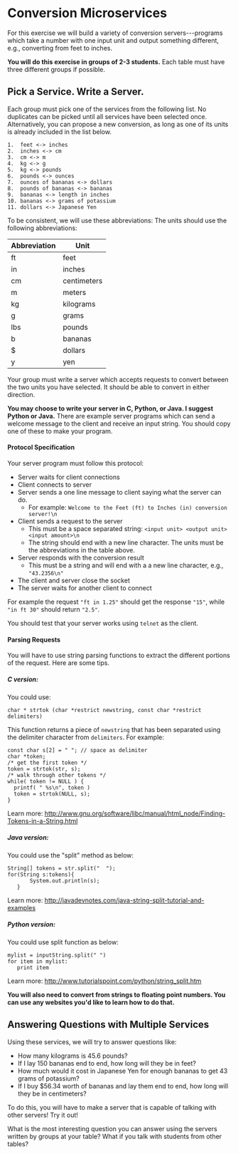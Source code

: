 # Conversion Microservices
For this exercise we will build a variety of conversion servers---programs which take a number with one input unit and output something different, e.g., converting from feet to inches.  

**You will do this exercise in groups of 2-3 students.** Each table must have three different groups if possible.

## Pick a Service. Write a Server.
Each group must pick one of the services from the following list.  No duplicates can be picked until all services have been selected once. Alternatively, you can propose a new conversion, as long as one of its units is already included in the list below.

```
1.  feet <-> inches
2.  inches <-> cm
3.  cm <-> m
4.  kg <-> g
5.  kg <-> pounds
6.  pounds <-> ounces
7.  ounces of bananas <-> dollars
8.  pounds of bananas <-> bananas
9.  bananas <-> length in inches
10. bananas <-> grams of potassium
11. dollars <-> Japanese Yen
```

To be consistent, we will use these abbreviations:
The units should use the following abbreviations:

Abbreviation | Unit
------|-----
ft | feet
in | inches
cm | centimeters
m | meters
kg | kilograms
g | grams
lbs | pounds
b | bananas
$ | dollars
y | yen

Your group must write a server which accepts requests to convert between the two units you have selected. It should be able to convert in either direction.  

**You may choose to write your server in C, Python, or Java. I suggest Python or Java.** There are example server programs which can send a welcome message to the client and receive an input string. You should copy one of these to make your program.

#### Protocol Specification

Your server program must follow this protocol:
  * Server waits for client connections
  * Client connects to server
  * Server sends a one line message to client saying what the server can do.
    * For example: `Welcome to the Feet (ft) to Inches (in) conversion server!\n`
  * Client sends a request to the server
    * This must be a space separated string: `<input unit> <output unit> <input amount>\n`
    * The string should end with a new line character. The units must be the abbreviations in the table above.
  * Server responds with the conversion result
    * This must be a string and will end with a a new line character, e.g., `"43.2356\n"`
  * The client and server close the socket
  * The server waits for another client to connect

For example the request `"ft in 1.25"` should get the response `"15"`, while `"in ft 30"` should return `"2.5"`.

You should test that your server works using `telnet` as the client.

#### Parsing Requests
You will have to use string parsing functions to extract the different portions of the request.  Here are some tips.

##### C version:
You could use:
```
char * strtok (char *restrict newstring, const char *restrict delimiters)
```

This function returns a piece of `newstring` that has been separated using the delimiter character from `delimiters`. For example:

```
const char s[2] = " "; // space as delimiter
char *token;
/* get the first token */
token = strtok(str, s);  
/* walk through other tokens */
while( token != NULL ) {
  printf( " %s\n", token )   
  token = strtok(NULL, s);
}
```

Learn more: http://www.gnu.org/software/libc/manual/html_node/Finding-Tokens-in-a-String.html

##### Java version:
You could use the "split" method as below:

```
String[] tokens = str.split("  ");
for(String s:tokens){
       System.out.println(s);
   }
```

Learn more: http://javadevnotes.com/java-string-split-tutorial-and-examples

##### Python version:
You could use split function as below:
```
mylist = inputString.split(" ")
for item in mylist:
   print item
```
Learn more: http://www.tutorialspoint.com/python/string_split.htm

**You will also need to convert from strings to floating point numbers.  You can use any websites you'd like to learn how to do that.**

## Answering Questions with Multiple Services
Using these services, we will try to answer questions like:
  - How many kilograms is 45.6 pounds?
  - If I lay 150 bananas end to end, how long will they be in feet?
  - How much would it cost in Japanese Yen for enough bananas to get 43 grams of potassium?
  - If I buy $56.34 worth of bananas and lay them end to end, how long will they be in centimeters?

To do this, you will have to make a server that is capable of talking with other servers!  Try it out!

What is the most interesting question you can answer using the servers written by groups at your table?  What if you talk with students from other tables?
